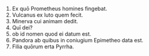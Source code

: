 1. Ex quō Prometheus homines fingebat.
2. Vulcanus ex luto quem fecit.
3. Minerva cui animam dedit. 
4. Quī dei?
5. ob id nomen quod ei datum est.
6. Pandora ab quibus in coniugium Epimetheo data est. 
7. Filia quōrum erta Pyrrha. 

